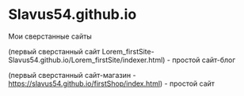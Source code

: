 # Slavus54.github.io
Мои сверстанные сайты


(первый сверстанный сайт Lorem_firstSite- Slavus54.github.io/Lorem_firstSite/indexer.html) - простой сайт-блог


(первый сверстанный сайт-магазин - https://slavus54.github.io/firstShop/index.html) - простой сайт 
